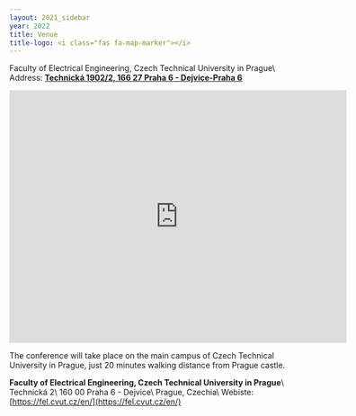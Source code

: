 ```yaml
---
layout: 2021_sidebar
year: 2022
title: Venue
title-logo: <i class="fas fa-map-marker"></i> 
---
```


Faculty of Electrical Engineering, Czech Technical University in Prague\\
Address: [**Technická 1902/2, 166 27 Praha 6 - Dejvice-Praha 6**](https://goo.gl/maps/QvzoV48qoRgSYfJd6)

<iframe
src="https://www.google.com/maps/embed?pb=!1m14!1m8!1m3!1d20477.508951659278!2d14.394828!3d50.0921165!3m2!1i1024!2i768!4f13.1!3m3!1m2!1s0x470b953b18badba7%3A0xff08f7e48420083f!2sFaculty%20of%20Electrical%20Engineering%2C%20Czech%20Technical%20University%20in%20Prague!5e0!3m2!1sen!2sfr!4v1657615781799!5m2!1sen!2sfr"
width="600" height="450" style="border:0;" allowfullscreen="" loading="lazy"
referrerpolicy="no-referrer-when-downgrade"></iframe>

The conference will take place on the main campus of Czech Technical University
in Prague, just 20 minutes walking distance from Prague castle.

**Faculty of Electrical Engineering, Czech Technical University in Prague**\\
Technická 2\\
160 00 Praha 6 - Dejvice\\
Prague, Czechia\\
Webiste: [https://fel.cvut.cz/en/](https://fel.cvut.cz/en/)

